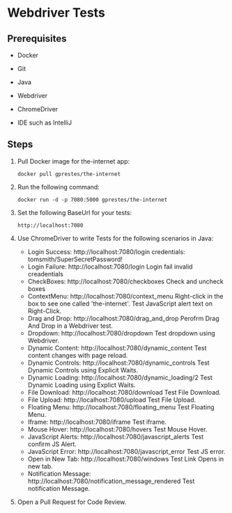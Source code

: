 # Webdriver Tests
## Prerequisites
  * Docker
  + Git
  - Java
  * Webdriver
  + ChromeDriver
  * IDE such as IntelliJ

## Steps
1. Pull Docker image for the-internet app:
  
    `docker pull gprestes/the-internet`
  
2. Run the following command: 

    `docker run -d -p 7080:5000 gprestes/the-internet`
  
3. Set the following BaseUrl for your tests:

   `http://localhost:7080`
   
4. Use ChromeDriver to write Tests for the following scenarios in Java:
    * Login Success: http://localhost:7080/login credentials: tomsmith/SuperSecretPassword!
    + Login Failure: http://localhost:7080/login Login fail invalid creadentials
    - CheckBoxes: http://localhost:7080/checkboxes Check and uncheck boxes
    * ContextMenu: http://localhost:7080/context_menu Right-click in the box to see one called 'the-internet'. Test JavaScript alert text on Right-Click.
    + Drag and Drop: http://localhost:7080/drag_and_drop Perofrm Drag And Drop in a Webdriver test.
    - Dropdown: http://localhost:7080/dropdown Test dropdown using Webdriver.
    * Dynamic Content: http://localhost:7080/dynamic_content Test content changes with page reload.
    + Dynamic Controls: http://localhost:7080/dynamic_controls Test Dynamic Controls using Explicit Waits.
    - Dynamic Loading: http://localhost:7080/dynamic_loading/2 Test Dynamic Loading using Explict Waits.
    * File Download: http://localhost:7080/download Test File Download.
    + File Upload: http://localhost:7080/upload Test File Upload.
    - Floating Menu: http://localhost:7080/floating_menu Test Floating Menu.
    * Iframe: http://localhost:7080/iframe Test iframe.
    + Mouse Hover: http://localhost:7080/hovers Test Mouse Hover.
    - JavaScript Alerts: http://localhost:7080/javascript_alerts Test confirm JS Alert.
    * JavaScript Error: http://localhost:7080/javascript_error Test JS error.
    + Open in New Tab: http://localhost:7080/windows Test Link Opens in new tab.
    - Notification Message: http://localhost:7080/notification_message_rendered Test notification Message.
  
5. Open a Pull Request for Code Review.  
  
  

 
   
